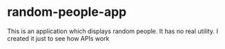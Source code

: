 # random-people-app
This is an application which displays random people. It has no real utility. I created it just to see how APIs work
